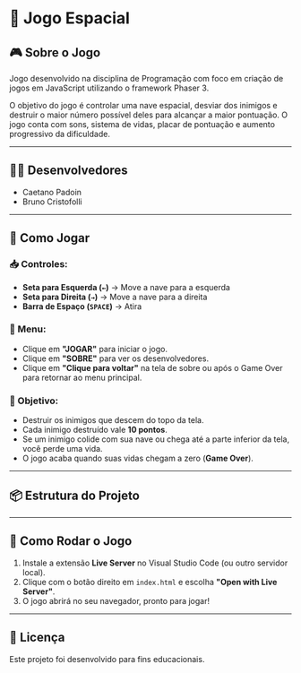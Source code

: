 # 🚀 Jogo Espacial

## 🎮 Sobre o Jogo

Jogo desenvolvido na disciplina de Programação com foco em criação de jogos em JavaScript utilizando o framework Phaser 3.

O objetivo do jogo é controlar uma nave espacial, desviar dos inimigos e destruir o maior número possível deles para alcançar a maior pontuação. O jogo conta com sons, sistema de vidas, placar de pontuação e aumento progressivo da dificuldade.

---

## 👨‍💻 Desenvolvedores

- Caetano Padoin
- Bruno Cristofolli

---

## 🏹 Como Jogar

### 📥 Controles:

- **Seta para Esquerda (`←`)** → Move a nave para a esquerda
- **Seta para Direita (`→`)** → Move a nave para a direita
- **Barra de Espaço (`SPACE`)** → Atira

### 📑 Menu:

- Clique em **"JOGAR"** para iniciar o jogo.
- Clique em **"SOBRE"** para ver os desenvolvedores.
- Clique em **"Clique para voltar"** na tela de sobre ou após o Game Over para retornar ao menu principal.

### 🎯 Objetivo:

- Destruir os inimigos que descem do topo da tela.
- Cada inimigo destruído vale **10 pontos**.
- Se um inimigo colide com sua nave ou chega até a parte inferior da tela, você perde uma vida.
- O jogo acaba quando suas vidas chegam a zero (**Game Over**).

---

## 📦 Estrutura do Projeto


---

## 🚀 Como Rodar o Jogo

1. Instale a extensão **Live Server** no Visual Studio Code (ou outro servidor local).
2. Clique com o botão direito em `index.html` e escolha **"Open with Live Server"**.
3. O jogo abrirá no seu navegador, pronto para jogar!

---

## 📜 Licença

Este projeto foi desenvolvido para fins educacionais.
